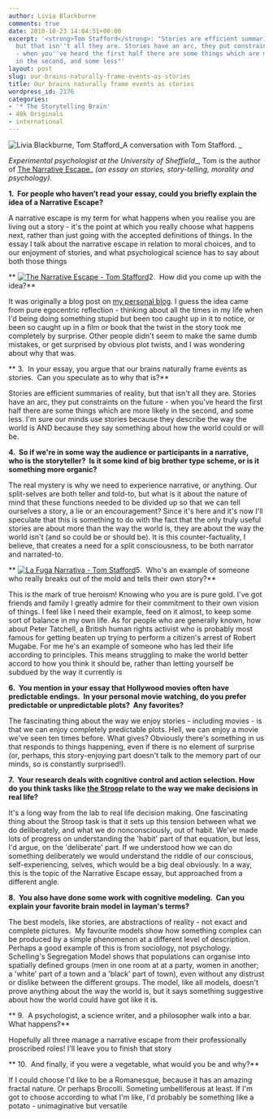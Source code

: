 ```yaml
---
author: Livia Blackburne
comments: true
date: 2010-10-23 14:04:51+00:00
excerpt: '<strong>Tom Stafford</strong>: "Stories are efficient summaries of reality,
  but that isn''t all they are. Stories have an arc, they put constraints on the future
  - when you''ve heard the first half there are some things which are more likely
  in the second, and some less"'
layout: post
slug: our-brains-naturally-frame-events-as-stories
title: Our brains naturally frame events as stories
wordpress_id: 2176
categories:
- '* The Storytelling Brain'
- 40k Originals
- international
---
```


![Livia Blackburne, Tom Stafford](http://www.40kbooks.com/wp-content/uploads/interview.jpg)_A conversation with Tom Stafford.
_

_Experimental psychologist at the University of Sheffield__, Tom is the author of [The Narrative Escape](http://www.40kbooks.com/?page_id=133&category=6&product_id=21)_ _(an essay on stories, story-telling, morality and psychology)._

**1.  For people who haven’t read your essay, could you briefly explain the idea of a Narrative Escape?**

A narrative escape is my term for what happens when you realise you are living out a story - it's the point at which you really choose what happens next, rather than just going with the accepted definitions of things. In the essay I talk about the narrative escape in relation to moral choices, and to our enjoyment of stories, and what psychological science has to say about both those things

** [![The Narrative Escape - Tom Stafford](http://www.40kbooks.com/wp-content/uploads/narrative-stafford_corretto_ok_t1.jpg)](http://www.40kbooks.com/?page_id=133&category=6&product_id=21)2.  How did you come up with the idea?**

It was originally a blog post on [my personal blog](http://idiolect.org.uk). I guess the idea came from pure egocentric reflection - thinking about all the times in my life when I'd being doing something stupid but been too caught up in it to notice, or been so caught up in a film or book that the twist in the story took me completely by surprise. Other people didn't seem to make the same dumb mistakes, or get surprised by obvious plot twists, and I was wondering about why that was.

** 3.  In your essay, you argue that our brains naturally frame events as stories.  Can you speculate as to why that is?**

Stories are efficient summaries of reality, but that isn't all they are. Stories have an arc, they put constraints on the future - when you've heard the first half there are some things which are more likely in the second, and some less. I'm sure our minds use stories because they describe the way the world is AND because they say something about how the world could or will be.

**4.  So if we're in some way the audience or participants in a narrative, who is the storyteller?  Is it some kind of big brother type scheme, or is it something more organic?**

The real mystery is why we need to experience narrative, or anything. Our split-selves are both teller and told-to, but what is it about the nature of mind that these functions needed to be divided up so that we can tell ourselves a story, a lie or an encouragement? Since it's here and it's now I'll speculate that this is something to do with the fact that the only truly useful stories are about more than the way the world is, they are about the way the world isn't (and so could be or should be). It is this counter-factuality, I believe, that creates a need for a split consciousness, to be both narrator and narrated-to.

** [![La Fuga Narrativa - Tom Stafford](http://www.40kbooks.com/wp-content/uploads/narrative-stafford_I_sito_t.jpeg)](http://www.40kbooks.com/?page_id=133&category=7&product_id=29)5.  Who's an example of someone who really breaks out of the mold and tells their own story?**

This is the mark of true heroism! Knowing who you are is pure gold. I've got friends and family I greatly admire for their commitment to their own vision of things. I feel like I need their example, feed on it almost, to keep some sort of balance in my own life. As for people who are generally known, how about Peter Tatchell, a British human rights activist who is probably most famous for getting beaten up trying to perform a citizen's arrest of Robert Mugabe. For me he's an example of someone who has led their life according to principles. This means struggling to make the world better accord to how you think it should be, rather than letting yourself be subdued by the way it currently is

**6.  You mention in your essay that Hollywood movies often have predictable endings.  In your personal movie watching, do you prefer predictable or unpredictable plots?  Any favorites?**

The fascinating thing about the way we enjoy stories - including movies - is that we can enjoy completely predictable plots. Hell, we can enjoy a movie we've seen ten times before. What gives? Obviously there's something in us that responds to things happening, even if there is no element of surprise (or, perhaps, this story-enjoying part doesn't talk to the memory part of our minds, so is constantly surprised!).

**7.  Your research deals with cognitive control and action selection. How do you think tasks like [the Stroop](http://en.wikipedia.org/wiki/Stroop_effect) relate to the way we make decisions in real life?**

It's a long way from the lab to real life decision making. One fascinating thing about the Stroop task is that it sets up this tension between what we do deliberately, and what we do nonconsciously, out of habit. We've made lots of progress on understanding the 'habit' part of that equation, but less, I'd argue, on the 'deliberate' part. If we understood how we can do something deliberately we would understand the riddle of our conscious, self-experiencing, selves, which would be a big deal obviously. In a way, this is the topic of the Narrative Escape essay, but approached from a different angle.

**8.  You also have done some work with cognitive modeling.  Can you explain your favorite brain model in layman's terms?**

The best models, like stories, are abstractions of reality - not exact and complete pictures.  My favourite models show how something complex can be produced by a simple phenomenon at a different level of description. Perhaps a good example of this is from sociology, not psychology. Schelling's Segregation Model shows that populations can organise into spatially defined groups (men in one room at at a party, women in another; a 'white' part of a town and a 'black' part of town), even without any distrust or dislike between the different groups. The model, like all models, doesn't prove anything about the way the world is, but it says something suggestive about how the world could have got like it is.

** 9.  A psychologist, a science writer, and a philosopher walk into a bar.  What happens?**

Hopefully all three manage a narrative escape from their professionally proscribed roles! I'll leave you to finish that story

** 10.  And finally, if you were a vegetable, what would you be and why?**

If I could choose I'd like to be a Romanesque, because it has an amazing fractal nature. Or perhaps Brocolli. Someting umbelliferous at least. If I'm got to choose according to what I'm like, I'd probably be something like a potato - unimaginative but versatile
